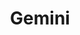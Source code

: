 ---
title: "Gemini"
hashtag: gemini
borders:
  - Auriga
  - Cancer
  - Canis Minor
  - Lynx
  - Monoceros
  - Orion
  - Taurus
layout: hashtag
subdivision-of:
  - northern celestial hemisphere
tags:
  - Zodiac
  - Constellation
---
